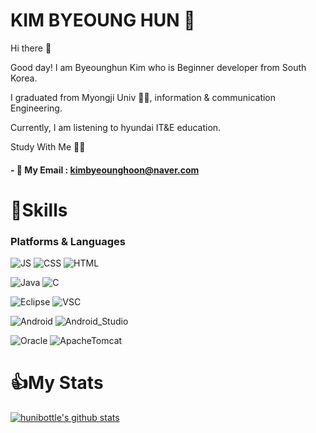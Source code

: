 # KIM BYEOUNG HUN 👊
Hi there 👋

Good day! I am Byeounghun Kim who is Beginner developer from South Korea.

I graduated from Myongji Univ 👨‍🎓, information & communication Engineering.

Currently, I am listening to hyundai IT&E education.

Study With Me 🙋‍♂️

#### - 📮 My Email : kimbyeounghoon@naver.com

# 💪Skills
### Platforms & Languages

![JS](https://img.shields.io/badge/JavaScript-F7DF1E?style=flat-square&logo=JavaScript&logoColor=black)
![CSS](https://img.shields.io/badge/CSS3-1572B6?style=flat-square&logo=CSS3&logoColor=black)
![HTML](https://img.shields.io/badge/HTML5-E34F26?style=flat-square&logo=HTML5&logoColor=black)

![Java](https://img.shields.io/badge/Java-007396?style=flat-square&logo=Java&logoColor=black)
![C](https://img.shields.io/badge/Language-A8B9CC?style=flat-square&logo=C&logoColor=black)


![Eclipse](https://img.shields.io/badge/Eclipse-A100FF?style=flat-square&logo=Eclipse&logoColor=black)
![VSC](https://img.shields.io/badge/VisualStudioCode-007ACC?style=flat-square&logo=VisualStudioCode&logoColor=black)

![Android](https://img.shields.io/badge/Android-3DDC84?style=flat-square&logo=Android&logoColor=black)
![Android_Studio](https://img.shields.io/badge/AndroidStudio-3DDC84?style=flat-square&logo=AndroidStudio&logoColor=black)

![Oracle](https://img.shields.io/badge/Oracle-F80000?style=flat-square&logo=Oracle&logoColor=black)
![ApacheTomcat](https://img.shields.io/badge/ApacheTomcat-F8DC75?style=flat-square&logo=ApacheTomcat&logoColor=black)

# 👍My Stats

[![hunibottle's github stats](https://github-readme-stats.vercel.app/api?username=hunibottle)](https://github.com/hunibottle/github-readme-stats)
